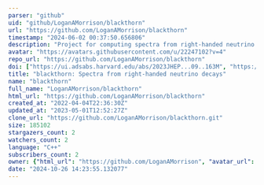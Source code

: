 ```yaml
---
parser: "github"
uid: "github/LoganAMorrison/blackthorn"
url: "https://github.com/LoganAMorrison/blackthorn"
timestamp: "2024-06-02 00:37:50.656806"
description: "Project for computing spectra from right-handed neutrino decays"
avatar: "https://avatars.githubusercontent.com/u/22247102?v=4"
repo_url: "https://github.com/LoganAMorrison/blackthorn"
doi: ["https://ui.adsabs.harvard.edu/abs/2023JHEP...09..163M", "https://ui.adsabs.harvard.edu/abs/2024ascl.soft05022M/abstract"]
title: "blackthorn: Spectra from right-handed neutrino decays"
name: "blackthorn"
full_name: "LoganAMorrison/blackthorn"
html_url: "https://github.com/LoganAMorrison/blackthorn"
created_at: "2022-04-04T22:36:30Z"
updated_at: "2023-05-01T12:52:27Z"
clone_url: "https://github.com/LoganAMorrison/blackthorn.git"
size: 185102
stargazers_count: 2
watchers_count: 2
language: "C++"
subscribers_count: 2
owner: {"html_url": "https://github.com/LoganAMorrison", "avatar_url": "https://avatars.githubusercontent.com/u/22247102?v=4", "login": "LoganAMorrison", "type": "User"}
date: "2024-10-26 14:23:55.132077"
---
```

